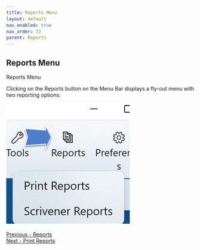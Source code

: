 ```yaml
---
title: Reports Menu
layout: default
nav_enabled: true
nav_order: 72
parent: Reports
---
```

## Reports Menu ##
Reports Menu

Clicking on the Reports button on the Menu Bar displays a fly-out menu with two reporting options:

![](Print-Reports-Button-and-Menu-1.png)
 <br/>
 <br/>
[Previous - Reports](Reports.md) <br/>
[Next - Print Reports](Print_Reports.md) <br/>
